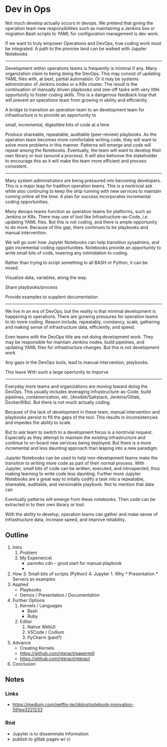 # Dev in Ops

Not much develop actually occurs in devops. We pretend that giving the operation team new responsibilities such as maintaining a Jenkins box or migration Bash scripts to YAML for configuration management is dev work.

If we want to truly empower Operations and DevOps, true coding work must be integrated. A path to the promise land can be walked with Jupyter Notebooks

---
Development within operations teams is frequently is minimal if any. Many organization claim to being doing the DevOps. This may consist of updating YAML files with, at best, partial automation. Or it may be systems administrator of Jenkins nodes or a K8s cluster. The result is the continuation of manually driven playbooks and one-off tasks with very little opportunity to foster coding skills. This is a dangerous feedback loop that will prevent an operations team from growing in ability and efficiently.

A bridge to transition an operation team to an development team for infrastructure  is to provide an opportunity to 

small, incremental, digestible bits of code at a time

Produce shareable, repeatable, auditable (peer-review) playbooks. As the operation team becomes more comfortable writing code, they will want to solve more problems in this manner. Patterns will emerge and code will repeat among the Notebooks. Eventually, the team will want to develop their own library or tool (around a process). It will also behoove the stakeholder to encourage this as it will make the team more efficient and process consistent.

---

Many system administrators are being pressured into becoming developers. This is a major leap for tradition operation teams. This is a nontrivial ask while also continuing to keep the ship running with new services to maintain coming online all the time. A plan for success incorporates incremental coding opportunities.

Many devops teams function as operation teams for platforms, such as Jenkins or K8s. There may use of tool like Infrastructure-as-Code, i.e. updating YAML files. But this is not coding, and there is ample opportunity to do more. Because of this gap, there continues to be playbooks and manual intervention.

We will go over how Jupyter Notebooks can help transition sysadmins, and gain incremental coding opportunities. 
Notebooks provide an opportunity to write small bits of code, lowering any intimidation to coding.

Rather than trying to script something in all BASH or Python, it can be mixed.

Visualize data, variables, along the way.

Share playbooks/process

Provide examples to supplent documentation

---

We live in an era of DevOps, but the reality is that minimal development is happening in operations. There are growing pressures for operation teams to do more coding. Reason include, repeatably, constancy, scale, gathering and making sense of infrastructure data, efficiently, and speed.

Even teams with the DevOps title are not doing development work. They may be responsible for maintain Jenkins nodes, build pipelines, and updating YAML files for infrastructure changes. But this is not development work.

Any gaps in the DevOps tools, lead to manual intervention, playbooks.

This leave 
With such a large opertunity to imporve

---

Everyday more teams and organizations are moving toward doing the DevOps. This usually includes leveraging Infrastructure-as-Code, build pipelines, containerization, etc. (Ansible/Saltstack, Jenkins/Gitlab, Docker/K8s). But there is not much actually coding.

Because of the lack of development in these team, manual intervention and playbooks persist to fill the gaps of the tool. This results in inconsistencies and impedes the ability to scale.

But to ask team to switch to a development focus is a nontrivial request. Especially as they attempt to maintain the existing infrastructure and continue to on-board new services being deployed. But there is a more incremental and less daunting approach than leaping into a new paradigm.

Jupyter Notebooks can be used to help non-development teams make the transition to writing more code as part of their normal process. With Jupyter, small bits of code can be written, executed, and introspected, thus making learning to write code less daunting.
Further more Jupyter Notebooks are a great way to initally codify a task into a repeatable, shareable, auditable, and versionable playbook. Not to mention that data can 

Eventually patterns will emerge from these notebooks. Then code can be extracted in to their own library or tool.

With the ability to develop, operation teams can gather and make sense of infrastructure data, increase speed, and improve reliability.



## Outline
1. Intro
	1. Problem
	2. My Experience\
		* parmiko cdn - good start for manual playbook
		*  
2. How
	3. Small bits of scripts (Python)
	4. Jupyter
		1. Why
			* Presentation
			* Servers as examples
3. Applied
	* Playbooks
	* Demos / Presentation / Documentation
4. Further Options
	1. Kernels / Languages
		* Bash
		* Ruby
	2. Editor
		1. Native WebUI
		2. VSCode / Codium
		3. PyCharm (paid?)
5. Advance
	* Creating Kernels
	* https://github.com/nteract/papermill
	* https://github.com/nteract/nteract
6. Conclusion

## Notes

### Links
* https://medium.com/netflix-techblog/notebook-innovation-591ee3221233

### Rnd


* Jupyter is to disseminate information
* publish to gitlab pages w/ ci
<!--stackedit_data:
eyJoaXN0b3J5IjpbLTEwMTMwNDgwMiwxNjQ1MTg2MDYsLTE2OT
Y3NDgzMTAsNDMzNTEzNTg5LC0yMTQ0MDEyMzY4LDE4OTc5MTAy
MTAsLTE5Njk4MDcxOTUsLTM3NDg2MTUwOCwtNzAzNDc4ODQ4LD
E1NjAzOTQzMDgsLTExOTAzMjk4MTcsLTExMTY2NTA4MjgsLTc0
MzE5NDUzMCwtODIwNzk1NDY2LC00OTgwMDA5NjcsMTIzODM3Nj
c5MSwxNjUwODk2MDUsNzQ4OTQ5NTExXX0=
-->